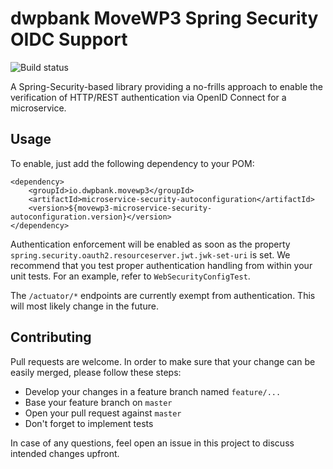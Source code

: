 # dwpbank MoveWP3 Spring Security OIDC Support

![Build status](https://travis-ci.com/movewp3/spring-security-oidc.svg?branch=master)

A Spring-Security-based library providing a no-frills approach to enable the verification of HTTP/REST authentication via OpenID Connect for a microservice.

## Usage

To enable, just add the following dependency to your POM:

```                                
<dependency>
    <groupId>io.dwpbank.movewp3</groupId>
    <artifactId>microservice-security-autoconfiguration</artifactId>
    <version>${movewp3-microservice-security-autoconfiguration.version}</version>
</dependency>
```

Authentication enforcement will be enabled as soon as the property `spring.security.oauth2.resourceserver.jwt.jwk-set-uri` is set. We recommend that you test proper authentication handling from within your unit tests. For an example, refer to `WebSecurityConfigTest`.

The `/actuator/*` endpoints are currently exempt from authentication. This will most likely change in the future.

## Contributing

Pull requests are welcome. In order to make sure that your change can be easily merged, please follow these steps:

* Develop your changes in a feature branch named `feature/...`
* Base your feature branch on `master`
* Open your pull request against `master`
* Don't forget to implement tests

In case of any questions, feel open an issue in this project to discuss intended changes upfront.

